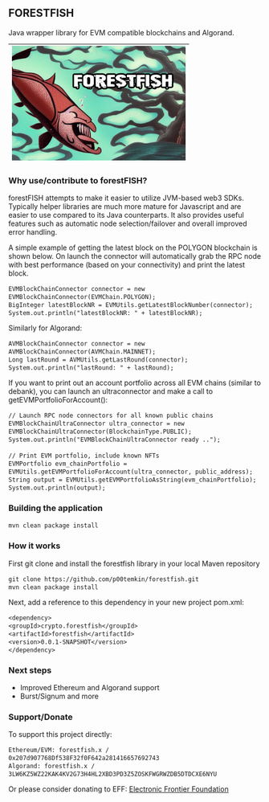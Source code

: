 ## FORESTFISH

Java wrapper library for EVM compatible blockchains and Algorand.

| ![alt text](https://github.com/p00temkin/forestfish/blob/master/img/forestfishto.png?raw=true) |
| :--: |

### Why use/contribute to forestFISH?

forestFISH attempts to make it easier to utilize JVM-based web3 SDKs. Typically helper libraries are much more mature for Javascript and are easier to use compared to its Java counterparts. It also provides useful features such as automatic node selection/failover and overall improved error handling.

A simple example of getting the latest block on the POLYGON blockchain is shown below. On launch the connector will automatically grab the RPC node with best performance (based on your connectivity) and print the latest block.

   ```
   EVMBlockChainConnector connector = new EVMBlockChainConnector(EVMChain.POLYGON);
   BigInteger latestBlockNR = EVMUtils.getLatestBlockNumber(connector);
   System.out.println("latestBlockNR: " + latestBlockNR);
   ```

Similarly for Algorand:

   ```
   AVMBlockChainConnector connector = new AVMBlockChainConnector(AVMChain.MAINNET);
   Long lastRound = AVMUtils.getLastRound(connector);
   System.out.println("lastRound: " + lastRound);
   ```
   
If you want to print out an account portfolio across all EVM chains (similar to debank), you can launch an ultraconnector and make a call to getEVMPortfolioForAccount():

   ```
  // Launch RPC node connectors for all known public chains
  EVMBlockChainUltraConnector ultra_connector = new EVMBlockChainUltraConnector(BlockchainType.PUBLIC);
  System.out.println("EVMBlockChainUltraConnector ready .."); 

  // Print EVM portfolio, include known NFTs
  EVMPortfolio evm_chainPortfolio = EVMUtils.getEVMPortfolioForAccount(ultra_connector, public_address);
  String output = EVMUtils.getEVMPortfolioAsString(evm_chainPortfolio);
  System.out.println(output);
   ```

### Building the application

   ```
   mvn clean package install
   ```

### How it works

First git clone and install the forestfish library in your local Maven repository

   ```
   git clone https://github.com/p00temkin/forestfish.git
   mvn clean package install
   ```

Next, add a reference to this dependency in your new project pom.xml:

   ```
  <dependency>
   <groupId>crypto.forestfish</groupId>
   <artifactId>forestfish</artifactId>
   <version>0.0.1-SNAPSHOT</version>
  </dependency>
   ```
   
### Next steps
- Improved Ethereum and Algorand support
- Burst/Signum and more

### Support/Donate

To support this project directly:

   ```
   Ethereum/EVM: forestfish.x / 0x207d907768Df538F32f0F642a281416657692743
   Algorand: forestfish.x / 3LW6KZ5WZ22KAK4KV2G73H4HL2XBD3PD3Z5ZOSKFWGRWZDB5DTDCXE6NYU
   ```

Or please consider donating to EFF:
[Electronic Frontier Foundation](https://supporters.eff.org/donate)
